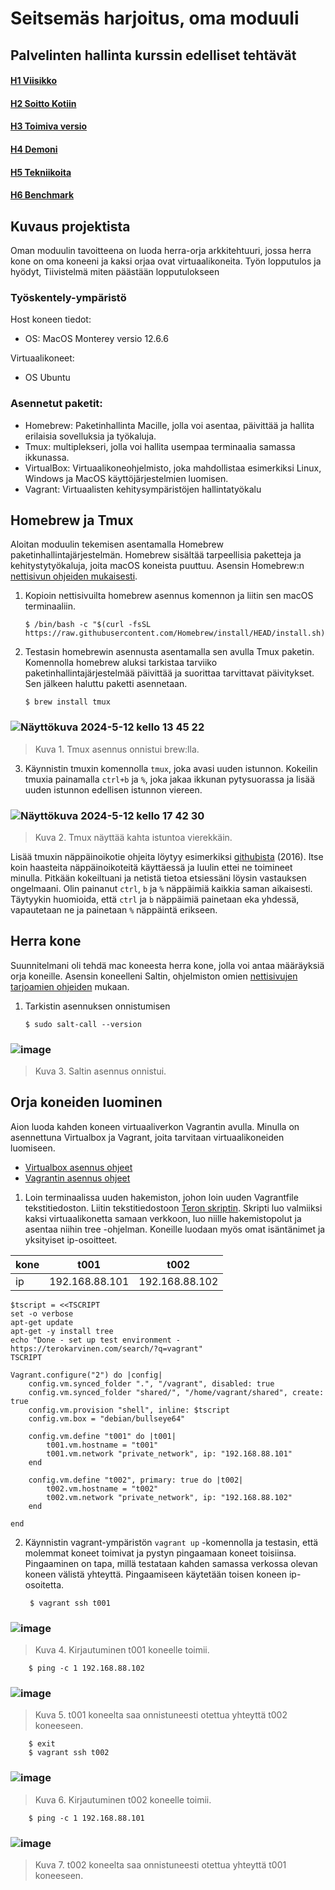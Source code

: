 # Seitsemäs harjoitus, oma moduuli
## Palvelinten hallinta kurssin edelliset tehtävät
#### [H1 Viisikko](https://github.com/Lambizzzz/infra-as-code/blob/main/h1-Viisikko.md)
#### [H2 Soitto Kotiin](https://github.com/Lambizzzz/infra-as-code/blob/main/h2-Soitto-kotiin.md)
#### [H3 Toimiva versio](https://github.com/Lambizzzz/infra-as-code/blob/main/h3-Toimiva-versio.md)
#### [H4 Demoni](https://github.com/Lambizzzz/infra-as-code/blob/main/h4-Demoni.md)
#### [H5 Tekniikoita](https://github.com/Lambizzzz/infra-as-code/blob/main/h5-Tekniikoita.md)
#### [H6 Benchmark](https://github.com/Lambizzzz/infra-as-code/blob/main/h6-Benchmark.md)

## Kuvaus projektista
Oman moduulin tavoitteena on luoda herra-orja arkkitehtuuri, jossa herra kone on oma koneeni ja kaksi orjaa ovat virtuaalikoneita. 
Työn lopputulos ja hyödyt,
Tiivistelmä miten päästään lopputulokseen

### Työskentely-ympäristö
Host koneen tiedot:
- OS: MacOS Monterey versio 12.6.6

Virtuaalikoneet:
- OS Ubuntu 

### Asennetut paketit:
- Homebrew: Paketinhallinta Macille, jolla voi asentaa, päivittää ja hallita erilaisia ​​sovelluksia ja työkaluja.
- Tmux: multiplekseri, jolla voi hallita usempaa terminaalia samassa ikkunassa.
- VirtualBox: Virtuaalikoneohjelmisto, joka mahdollistaa esimerkiksi Linux, Windows ja MacOS käyttöjärjestelmien luomisen.
- Vagrant: Virtuaalisten kehitysympäristöjen hallintatyökalu

## Homebrew ja Tmux
Aloitan moduulin tekemisen asentamalla Homebrew paketinhallintajärjestelmän. Homebrew sisältää tarpeellisia paketteja ja kehitystytyökaluja, joita macOS koneista puuttuu. Asensin Homebrew:n [nettisivun ohjeiden mukaisesti](https://brew.sh). 
1. Kopioin nettisivuilta homebrew asennus komennon ja liitin sen macOS terminaaliin.

       $ /bin/bash -c "$(curl -fsSL https://raw.githubusercontent.com/Homebrew/install/HEAD/install.sh)"

2. Testasin homebrewin asennusta asentamalla sen avulla Tmux paketin. Komennolla homebrew aluksi tarkistaa tarviiko paketinhallintajärjestelmää päivittää ja suorittaa tarvittavat päivitykset. Sen jälkeen haluttu paketti asennetaan.

       $ brew install tmux

### ![Näyttökuva 2024-5-12 kello 13 45 22](https://github.com/Lambizzzz/infra-as-code/assets/148875838/369e6dd4-e489-4f1f-800e-577095050a1a)

> Kuva 1. Tmux asennus onnistui brew:lla.

3. Käynnistin tmuxin komennolla `tmux`, joka avasi uuden istunnon. Kokeilin tmuxia painamalla `ctrl+b` ja `%`, joka jakaa ikkunan pytysuorassa ja lisää uuden istunnon edellisen istunnon viereen.

### ![Näyttökuva 2024-5-12 kello 17 42 30](https://github.com/Lambizzzz/infra-as-code/assets/148875838/b085fc50-67ad-4652-89e3-3de24d529779)

> Kuva 2. Tmux näyttää kahta istuntoa vierekkäin.

Lisää tmuxin näppäinoikotie ohjeita löytyy esimerkiksi [githubista](https://gist.github.com/michaellihs/b6d46fa460fa5e429ea7ee5ff8794b96#shortcuts) (2016). Itse koin haasteita näppäinoikoteitä käyttäessä ja luulin ettei ne toimineet minulla. Pitkään kokeiltuani ja netistä tietoa etsiessäni löysin vastauksen ongelmaani. Olin painanut `ctrl`, `b` ja `%` näppäimiä kaikkia saman aikaisesti. Täytyykin huomioida, että `ctrl` ja `b` näppäimiä painetaan eka yhdessä, vapautetaan ne ja painetaan `%` näppäintä erikseen. 

## Herra kone
Suunnitelmani oli tehdä mac koneesta herra kone, jolla voi antaa määräyksiä orja koneille. Asensin koneelleni Saltin, ohjelmiston omien [nettisivujen tarjoamien ohjeiden](https://docs.saltproject.io/salt/install-guide/en/latest/topics/install-by-operating-system/macos.html#macos) mukaan.

1. Tarkistin asennuksen onnistumisen

       $ sudo salt-call --version

### ![image](https://github.com/Lambizzzz/infra-as-code/assets/148875838/d6735053-cf77-47d6-9886-21c07df019c4)

> Kuva 3. Saltin asennus onnistui.

## Orja koneiden luominen
Aion luoda kahden koneen virtuaaliverkon Vagrantin avulla. Minulla on asennettuna Virtualbox ja Vagrant, joita tarvitaan virtuaalikoneiden luomiseen.
- [Virtualbox asennus ohjeet](https://www.virtualbox.org/wiki/Downloads)
- [Vagrantin asennus ohjeet](https://developer.hashicorp.com/vagrant/install)
  
1. Loin terminaalissa uuden hakemiston, johon loin uuden Vagrantfile tekstitiedoston. Liitin tekstitiedostoon [Teron skriptin](https://terokarvinen.com/2021/two-machine-virtual-network-with-debian-11-bullseye-and-vagrant/#vagrantfile). Skripti luo valmiiksi kaksi virtuaalikonetta samaan verkkoon, luo niille hakemistopolut ja asentaa niihin tree -ohjelman. Koneille luodaan myös omat isäntänimet ja yksityiset ip-osoitteet.

| kone  |t001|t002|
|---|----|----|
|ip|192.168.88.101|192.168.88.102|


    $tscript = <<TSCRIPT
    set -o verbose
    apt-get update
    apt-get -y install tree
    echo "Done - set up test environment - https://terokarvinen.com/search/?q=vagrant"
    TSCRIPT

    Vagrant.configure("2") do |config|
	    config.vm.synced_folder ".", "/vagrant", disabled: true
	    config.vm.synced_folder "shared/", "/home/vagrant/shared", create: true
	    config.vm.provision "shell", inline: $tscript
	    config.vm.box = "debian/bullseye64"

	    config.vm.define "t001" do |t001|
		    t001.vm.hostname = "t001"
		    t001.vm.network "private_network", ip: "192.168.88.101"
	    end

	    config.vm.define "t002", primary: true do |t002|
		    t002.vm.hostname = "t002"
		    t002.vm.network "private_network", ip: "192.168.88.102"
	    end
	
    end

2. Käynnistin vagrant-ympäristön `vagrant up` -komennolla ja testasin, että molemmat koneet toimivat ja pystyn pingaamaan koneet toisiinsa. Pingaaminen on tapa, millä testataan kahden samassa verkossa olevan koneen välistä yhteyttä. Pingaamiseen käytetään toisen koneen ip-osoitetta.

        $ vagrant ssh t001
   
### ![image](https://github.com/Lambizzzz/infra-as-code/assets/148875838/446008e6-078b-4179-a715-608f7fb42e5e)

> Kuva 4. Kirjautuminen t001 koneelle toimii.
        
        $ ping -c 1 192.168.88.102
### ![image](https://github.com/Lambizzzz/infra-as-code/assets/148875838/c288d094-9e3e-4901-8d98-3ea3f16f6f3a)

> Kuva 5. t001 koneelta saa onnistuneesti otettua yhteyttä t002 koneeseen.

        $ exit
        $ vagrant ssh t002
        
### ![image](https://github.com/Lambizzzz/infra-as-code/assets/148875838/8a680632-d6c3-4eaa-ae10-d648622b3857)

> Kuva 6. Kirjautuminen t002 koneelle toimii.

        $ ping -c 1 192.168.88.101

### ![image](https://github.com/Lambizzzz/infra-as-code/assets/148875838/65070897-f569-479b-a1ad-880296a5400e)

> Kuva 7. t002 koneelta saa onnistuneesti otettua yhteyttä t001 koneeseen.
